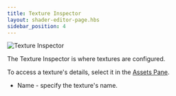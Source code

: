 ```yaml
---
title: Texture Inspector
layout: shader-editor-page.hbs
sidebar_position: 4
---
```


![Texture Inspector][1]

The Texture Inspector is where textures are configured.

To access a texture's details, select it in the [Assets Pane][2].

- Name - specify the texture's name.

[1]: /images/shader-editor/inspector-pane-texture.png
[2]: /shader-editor/window-layout/assets-pane

